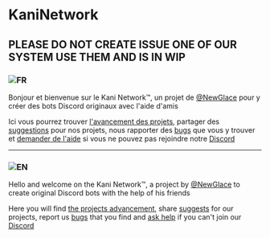 # KaniNetwork
## PLEASE DO NOT CREATE ISSUE ONE OF OUR SYSTEM USE THEM AND IS IN WIP

### ![FR](https://cdn.discordapp.com/emojis/829641067912495184.png?size=40) 
Bonjour et bienvenue sur le Kani Network:tm:, un projet de [@NewGlace](https://github.com/NewGlace) pour y créer des bots Discord originaux avec l'aide d'amis

Ici vous pourrez trouver [l'avancement des projets](https://github.com/KaniNetwork/KaniNetwork/projects), partager des [suggestions](https://github.com/KaniNetwork/KaniNetwork/issues/new?assignees=&labels=suggestion&template=suggestion.md&title=Suggestion+template) pour nos projets, nous rapporter des [bugs](https://github.com/KaniNetwork/KaniNetwork/issues/new?assignees=&labels=bug&template=bug.md&title=Bug+report+template) que vous y trouver et [demander de l'aide](https://github.com/KaniNetwork/KaniNetwork/discussions/categories/support) si vous ne pouvez pas rejoindre notre [Discord](https://discord.gg/6pnDcSs)

-----------------------------------------


### ![EN](https://cdn.discordapp.com/emojis/829641409254129664.png?size=40) 
Hello and welcome on the Kani Network:tm:, a project by [@NewGlace](https://github.com/NewGlace) to create original Discord bots with the help of his friends

Here you will find [the projects advancement](https://github.com/KaniNetwork/KaniNetwork/projects), share [suggests](https://github.com/KaniNetwork/KaniNetwork/issues/new?assignees=&labels=suggestion&template=suggestion.md&title=Suggestion+template) for our projects, report us [bugs](https://github.com/KaniNetwork/KaniNetwork/issues/new?assignees=&labels=bug&template=bug.md&title=Bug+report+template) that you find and [ask help](https://github.com/KaniNetwork/KaniNetwork/discussions/categories/support) if you can't join our [Discord](https://discord.gg/6pnDcSs)
